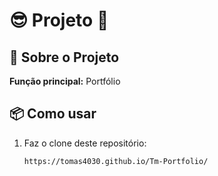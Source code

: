 # 😎 Projeto 🚀

## 📖 Sobre o Projeto  
**Função principal:** Portfólio 

## 📦 Como usar  
1. Faz o clone deste repositório:  
   ```bash
   https://tomas4030.github.io/Tm-Portfolio/
   
